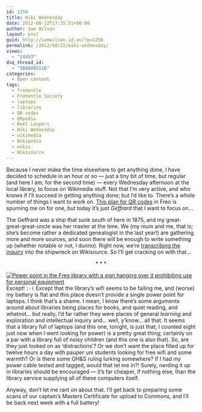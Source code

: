 ```yaml
---
id: 1258
title: Wiki Wednesday
date: 2012-08-22T17:35:51+00:00
author: Sam Wilson
layout: post
guid: http://samwilson.id.au/?p=1258
permalink: /2012/08/22/wiki-wednesday/
views:
  - "14453"
dsq_thread_id:
  - "3866093116"
categories:
  - Open content
tags:
  - fremantle
  - Fremantle Society
  - laptops
  - libraries
  - QR codes
  - QRpedia
  - Roel Loopers
  - Wiki Wednesday
  - wikimedia
  - Wikipedia
  - wikis
  - Wikisource
---
```

Because I never make the time elsewhere to get anything done, I have decided to schedule in an hour or so — just a tiny bit of time, but regular (and here I am, for the second time) — every Wednesday afternoon at the local library, to focus on Wikimedia stuff. Not that I’m very active, and who knows if I’ll succeed in getting anything done; but I’d like to. There’s a whole number of things I want to work on. [This plan for QR codes](http://freoview.wordpress.com/2012/08/16/society-project-rq-mapping-fremantle/ "Roel Loopers' blog") in Freo is spurning me on for one, but today it’s just _Geffrard_ that I want to focus on…

The Geffrard was a ship that sunk south of here in 1875, and my great-great-great-uncle was her master at the time. We (my mum and me, that is; she’s become rather a dedicated genealogist in the last year!) are gathering more and more sources, and soon there will be enough to write something up (whether notable or not, I dunno). Right now, we’re [transcribing the inquiry](http://en.wikisource.org/wiki/Index:Inquiry_into_the_shipwreck_of_%27Geffrard%27_1875-07-07.djvu "Index:Inquiry into the shipwreck of 'Geffrard' 1875-07-07.djvu") into the shipwreck on Wikisource. So I’ll get cracking on with that…

<p style="text-align:center">
  * * *
</p>

[<img src="/wp-content/uploads/2012/08/power-point.500px.jpg" alt="Power point in the Freo library with a sign hanging over it prohibiting use for personal equipment" class="alignright" />](/wp-content/uploads/2012/08/power-point.jpg "View full-sized image")Except! `:-(` Except that the library’s wifi seems to be failing me, and (worse) my battery is flat and this place doesn’t provide a single power point for laptops. I think that’s a shame. I mean, I know there’s some arguments around about libraries being places for books, and quiet reading, and whatnot… but really, I’d far rather they were places of general _learning_ and exploration and intellectual inquiry and… well, y’know… all that. It seems that a library full of laptops (and this one, tonight, is just that; I counted eight just now when I went looking for power) is a pretty great thing; certainly on a par with a library full of noisy children (and this one is also that). So, are they just looked on as ‘distractions’? Or we don’t want the place filled up for twelve hours a day with pauper uni students looking for free wifi and some warmth? Or is there some OH&S ruling lurking somewhere? If I had my power cable tested and tagged, would that let me in?! Surely, nerding it up in libraries should be encouraged — it’s far cheaper, if nothing else, than the library service supplying all of these computers itself.

Anyway, don’t let me rant on about that. I’ll get back to preparing some scans of our captain’s Masters Certificate for upload to Commons, and I’ll be back next week with a full battery!